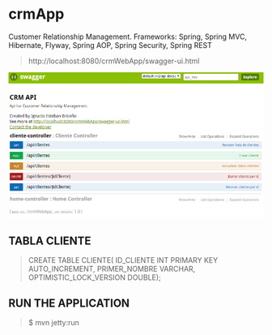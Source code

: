 # crmApp

Customer Relationship Management. Frameworks: Spring, Spring MVC, Hibernate, Flyway, Spring AOP, Spring Security, Spring REST

> http://localhost:8080/crmWebApp/swagger-ui.html


![alt text](https://github.com/estebanbri/crmApp/blob/master/src/main/resources/img/swagger.png)

## TABLA CLIENTE

>CREATE TABLE CLIENTE(
ID_CLIENTE INT PRIMARY KEY AUTO_INCREMENT,
PRIMER_NOMBRE VARCHAR,
OPTIMISTIC_LOCK_VERSION DOUBLE);

## RUN THE APPLICATION
>$ mvn jetty:run

